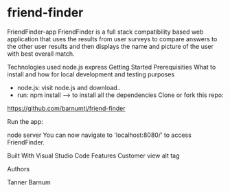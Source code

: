 # friend-finder

FriendFinder-app
FriendFinder is a full stack compatibility based web application that uses the results from user surveys to compare answers to the other user results and then displays the name and picture of the user with best overall match.

Technologies used
node.js
express
Getting Started
Prerequisities
What to install and how for local development and testing purposes

- node.js: visit node.js and download..
- run: npm install --> to install all the dependencies
Clone or fork this repo:

https://github.com/barnumtj/friend-finder

Run the app:

node server
You can now navigate to 'localhost:8080/' to access FriendFinder.

Built With
Visual Studio Code
Features
Customer view alt tag

Authors

Tanner Barnum

